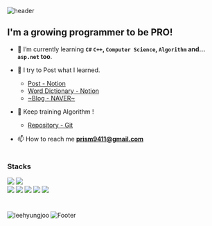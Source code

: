 
![header](https://capsule-render.vercel.app/api?type=waving&height=120&section=header)
<h2 align="left">I'm a growing programmer to be PRO!</h2>

- 🌱 I’m currently learning **`C#` `C++`, `Computer Science`, `Algorithm` and... `asp.net` too**.

- 📝 I try to Post what I learned.
  - [Post - Notion](https://www.notion.so/prism9411/5b8b3377027f44db8230fb565d7d712a?v=f76cbcf0e569458e8de852b5a3dc3212&pvs=4)
  - [Word Dictionary - Notion](https://www.notion.so/prism9411/53708fe4bd964cc0a8f5218f0a70e391?v=54118706e45e4d7da6aec5dd0ce80146&pvs=4)
  - [~Blog - NAVER~](https://blog.naver.com/sj_artist)

  
- :muscle: Keep training Algorithm !
    - [Repository - Git](https://github.com/LeeHyungJoo/Lecture_AlgorithmTraining/activity)
      
- 📫 How to reach me **prism9411@gmail.com**
  
#

<h3 align="left">Stacks</h3>
<div align=left>
  <img src="https://img.shields.io/badge/c++-00599C?style=for-the-badge&logo=c%2B%2B&logoColor=white">
  <img src="https://img.shields.io/badge/c%23-512BD4?style=for-the-badge&logo=csharp&logoColor=white">
  <br>
  
  <img src="https://img.shields.io/badge/.NET-512BD4?style=for-the-badge&logo=.NET&logoColor=white">
  <img src="https://img.shields.io/badge/unity-2F2F2F?style=for-the-badge&logo=unity&logoColor=white">
  <img src="https://img.shields.io/badge/redis-DC382D?style=for-the-badge&logo=redis&logoColor=white">
  <img src="https://img.shields.io/badge/MySql-4479A1?style=for-the-badge&logo=mysql&logoColor=white">
  <img src="https://img.shields.io/badge/Jenkins-D24939?style=for-the-badge&logo=jenkins&logoColor=white">  

</div>

#


<p><img align="left" src="https://github-readme-stats.vercel.app/api/top-langs?username=leehyungjoo&show_icons=true&locale=en&layout=compact&theme=tokyonight" alt="leehyungjoo" /></p>


<!--
<p>&nbsp;<img align="center" src="https://github-readme-stats.vercel.app/api?username=leehyungjoo&show_icons=true&locale=en" alt="leehyungjoo" /></p>
-->

![Footer](https://capsule-render.vercel.app/api?type=waving&height=120&section=footer)
